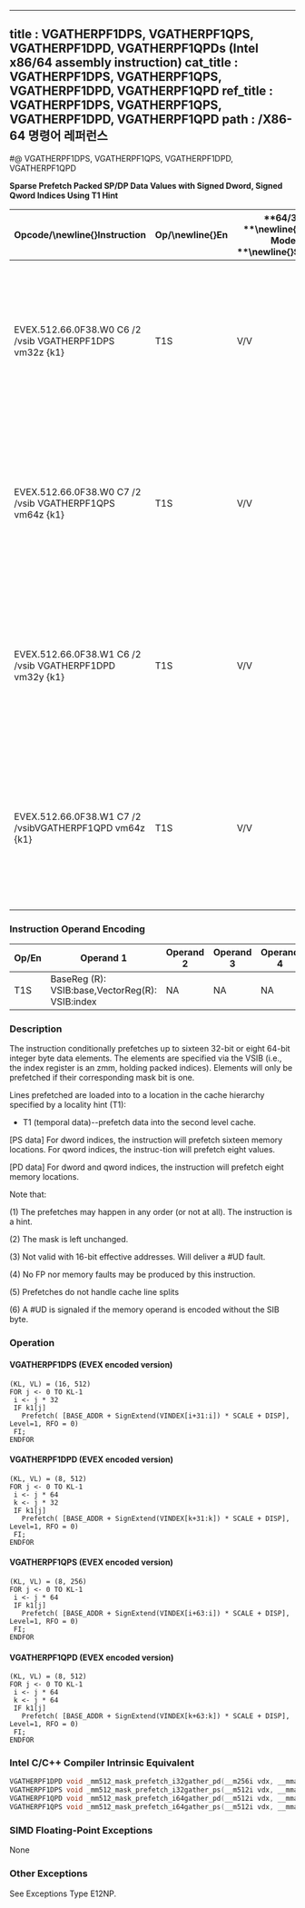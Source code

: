----------------------------
title : VGATHERPF1DPS, VGATHERPF1QPS, VGATHERPF1DPD, VGATHERPF1QPDs (Intel x86/64 assembly instruction)
cat_title : VGATHERPF1DPS, VGATHERPF1QPS, VGATHERPF1DPD, VGATHERPF1QPD
ref_title : VGATHERPF1DPS, VGATHERPF1QPS, VGATHERPF1DPD, VGATHERPF1QPD
path : /X86-64 명령어 레퍼런스
----------------------------
#@ VGATHERPF1DPS, VGATHERPF1QPS, VGATHERPF1DPD, VGATHERPF1QPD

**Sparse Prefetch Packed SP/DP Data Values with Signed Dword, Signed Qword Indices Using T1 Hint**

|**Opcode/**\newline{}**Instruction**|**Op/**\newline{}**En**|**64/32 **\newline{}**bit Mode **\newline{}**Support**|**CPUID **\newline{}**Feature **\newline{}**Flag**|**Description**|
|------------------------------------|-----------------------|------------------------------------------------------|--------------------------------------------------|---------------|
|EVEX.512.66.0F38.W0 C6 /2 /vsib VGATHERPF1DPS vm32z {k1}|T1S|V/V|AVX512PF|Using signed dword indices, prefetch sparse byte memory locations containing single-precision data using opmask k1 and T1 hint.|
|EVEX.512.66.0F38.W0 C7 /2 /vsib VGATHERPF1QPS vm64z {k1}|T1S|V/V|AVX512PF|Using signed qword indices, prefetch sparse byte memory locations containing single-precision data using opmask k1 and T1 hint.|
|EVEX.512.66.0F38.W1 C6 /2 /vsib VGATHERPF1DPD vm32y {k1}|T1S|V/V|AVX512PF|Using signed dword indices, prefetch sparse byte memory locations containing double-precision data using opmask k1 and T1 hint.|
|EVEX.512.66.0F38.W1 C7 /2 /vsibVGATHERPF1QPD vm64z {k1}|T1S|V/V|AVX512PF|Using signed qword indices, prefetch sparse byte memory locations containing double-precision data using opmask k1 and T1 hint.|
### Instruction Operand Encoding


|Op/En|Operand 1|Operand 2|Operand 3|Operand 4|
|-----|---------|---------|---------|---------|
|T1S|BaseReg (R): VSIB:base,VectorReg(R): VSIB:index|NA|NA|NA|
### Description


The instruction conditionally prefetches up to sixteen 32-bit or eight 64-bit integer byte data elements. The elements are specified via the VSIB (i.e., the index register is an zmm, holding packed indices). Elements will only be prefetched if their corresponding mask bit is one. 

Lines prefetched are loaded into to a location in the cache hierarchy specified by a locality hint (T1):

*  T1 (temporal data)--prefetch data into the second level cache.

[PS data] For dword indices, the instruction will prefetch sixteen memory locations. For qword indices, the instruc-tion will prefetch eight values.

[PD data] For dword and qword indices, the instruction will prefetch eight memory locations. 

Note that:

(1) The prefetches may happen in any order (or not at all). The instruction is a hint.

(2) The mask is left unchanged.

(3) Not valid with 16-bit effective addresses. Will deliver a #UD fault.

(4) No FP nor memory faults may be produced by this instruction.

(5) Prefetches do not handle cache line splits

(6) A #UD is signaled if the memory operand is encoded without the SIB byte.


### Operation
#### VGATHERPF1DPS (EVEX encoded version)
```info-verb
(KL, VL) = (16, 512)
FOR j  <- 0 TO KL-1
 i  <- j * 32
 IF k1[j] 
   Prefetch( [BASE_ADDR + SignExtend(VINDEX[i+31:i]) * SCALE + DISP], Level=1, RFO = 0)
 FI;
ENDFOR
```
#### VGATHERPF1DPD (EVEX encoded version)
```info-verb
(KL, VL) = (8, 512)
FOR j <-  0 TO KL-1
 i  <- j * 64
 k <-  j * 32
 IF k1[j] 
   Prefetch( [BASE_ADDR + SignExtend(VINDEX[k+31:k]) * SCALE + DISP], Level=1, RFO = 0)
 FI;
ENDFOR
```
#### VGATHERPF1QPS (EVEX encoded version)
```info-verb
(KL, VL) = (8, 256)
FOR j <-  0 TO KL-1
 i  <- j * 64
 IF k1[j] 
   Prefetch( [BASE_ADDR + SignExtend(VINDEX[i+63:i]) * SCALE + DISP], Level=1, RFO = 0)
 FI;
ENDFOR
```
#### VGATHERPF1QPD (EVEX encoded version)
```info-verb
(KL, VL) = (8, 512)
FOR j  <- 0 TO KL-1
 i <-  j * 64
 k <-  j * 64
 IF k1[j] 
   Prefetch( [BASE_ADDR + SignExtend(VINDEX[k+63:k]) * SCALE + DISP], Level=1, RFO = 0)
 FI;
ENDFOR
```

### Intel C/C++ Compiler Intrinsic Equivalent

```cpp
VGATHERPF1DPD void _mm512_mask_prefetch_i32gather_pd(__m256i vdx, __mmask8 m, void * base, int scale, int hint);
VGATHERPF1DPS void _mm512_mask_prefetch_i32gather_ps(__m512i vdx, __mmask16 m, void * base, int scale, int hint);
VGATHERPF1QPD void _mm512_mask_prefetch_i64gather_pd(__m512i vdx, __mmask8 m, void * base, int scale, int hint);
VGATHERPF1QPS void _mm512_mask_prefetch_i64gather_ps(__m512i vdx, __mmask8 m, void * base, int scale, int hint);
```
### SIMD Floating-Point Exceptions


None

### Other Exceptions


See Exceptions Type E12NP.

